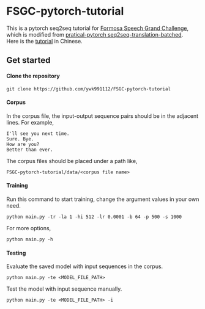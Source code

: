 # FSGC-pytorch-tutorial
This is a pytorch seq2seq tutorial for [Formosa Speech Grand Challenge](https://fgc.stpi.narl.org.tw/activity/techai), which is modified from [pratical-pytorch seq2seq-translation-batched](https://github.com/spro/practical-pytorch/blob/master/seq2seq-translation/seq2seq-translation-batched.ipynb).  
Here is the [tutorial]() in Chinese.

## Get started
#### Clone the repository
```
git clone https://github.com/ywk991112/FSGC-pytorch-tutorial
```
#### Corpus
In the corpus file, the input-output sequence pairs should be in the adjacent lines. For example, 
```
I'll see you next time.
Sure. Bye.
How are you?
Better than ever.
```
The corpus files should be placed under a path like,
```
FSGC-pytorch-tutorial/data/<corpus file name>
```
#### Training
Run this command to start training, change the argument values in your own need.
```
python main.py -tr -la 1 -hi 512 -lr 0.0001 -b 64 -p 500 -s 1000
```
For more options,
```
python main.py -h
```
#### Testing
Evaluate the saved model with input sequences in the corpus.
```
python main.py -te <MODEL_FILE_PATH>
```
Test the model with input sequence manually.
```
python main.py -te <MODEL_FILE_PATH> -i
```
